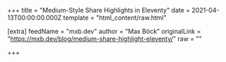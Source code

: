 
+++
title = "Medium-Style Share Highlights in Eleventy"
date = 2021-04-13T00:00:00.000Z
template = "html_content/raw.html"

[extra]
feedName = "mxb.dev"
author = "Max Böck"
originalLink = "https://mxb.dev/blog/medium-share-highlight-eleventy/"
raw = ""

+++

